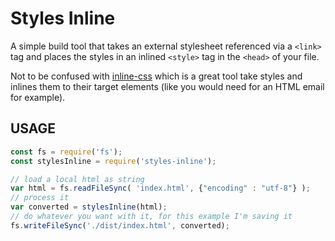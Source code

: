 # Styles Inline

A simple build tool that takes an external stylesheet referenced via a `<link>` tag and places the styles in an inlined `<style>` tag in the `<head>` of your file.

Not to be confused with [inline-css](https://www.npmjs.com/package/inline-css) which is a great tool take styles and inlines them to their target elements (like you would need for an HTML email for example).


## USAGE

```javascript
const fs = require('fs');
const stylesInline = require('styles-inline');

// load a local html as string
var html = fs.readFileSync( 'index.html', {"encoding" : "utf-8"} );
// process it
var converted = stylesInline(html);
// do whatever you want with it, for this example I'm saving it
fs.writeFileSync('./dist/index.html', converted);
```